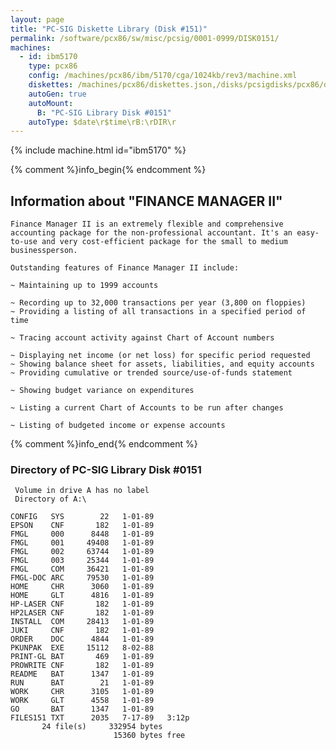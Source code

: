 ```yaml
---
layout: page
title: "PC-SIG Diskette Library (Disk #151)"
permalink: /software/pcx86/sw/misc/pcsig/0001-0999/DISK0151/
machines:
  - id: ibm5170
    type: pcx86
    config: /machines/pcx86/ibm/5170/cga/1024kb/rev3/machine.xml
    diskettes: /machines/pcx86/diskettes.json,/disks/pcsigdisks/pcx86/diskettes.json
    autoGen: true
    autoMount:
      B: "PC-SIG Library Disk #0151"
    autoType: $date\r$time\rB:\rDIR\r
---
```


{% include machine.html id="ibm5170" %}

{% comment %}info_begin{% endcomment %}

## Information about "FINANCE MANAGER II"

    Finance Manager II is an extremely flexible and comprehensive
    accounting package for the non-professional accountant. It's an easy-
    to-use and very cost-efficient package for the small to medium
    businessperson.
    
    Outstanding features of Finance Manager II include:
    
    ~ Maintaining up to 1999 accounts
    
    ~ Recording up to 32,000 transactions per year (3,800 on floppies)
    ~ Providing a listing of all transactions in a specified period of time
    
    ~ Tracing account activity against Chart of Account numbers
    
    ~ Displaying net income (or net loss) for specific period requested
    ~ Showing balance sheet for assets, liabilities, and equity accounts
    ~ Providing cumulative or trended source/use-of-funds statement
    
    ~ Showing budget variance on expenditures
    
    ~ Listing a current Chart of Accounts to be run after changes
    
    ~ Listing of budgeted income or expense accounts
{% comment %}info_end{% endcomment %}


### Directory of PC-SIG Library Disk #0151

     Volume in drive A has no label
     Directory of A:\

    CONFIG   SYS        22   1-01-89
    EPSON    CNF       182   1-01-89
    FMGL     000      8448   1-01-89
    FMGL     001     49408   1-01-89
    FMGL     002     63744   1-01-89
    FMGL     003     25344   1-01-89
    FMGL     COM     36421   1-01-89
    FMGL-DOC ARC     79530   1-01-89
    HOME     CHR      3060   1-01-89
    HOME     GLT      4816   1-01-89
    HP-LASER CNF       182   1-01-89
    HP2LASER CNF       182   1-01-89
    INSTALL  COM     28413   1-01-89
    JUKI     CNF       182   1-01-89
    ORDER    DOC      4844   1-01-89
    PKUNPAK  EXE     15112   8-02-88
    PRINT-GL BAT       469   1-01-89
    PROWRITE CNF       182   1-01-89
    README   BAT      1347   1-01-89
    RUN      BAT        21   1-01-89
    WORK     CHR      3105   1-01-89
    WORK     GLT      4558   1-01-89
    GO       BAT      1347   1-01-89
    FILES151 TXT      2035   7-17-89   3:12p
           24 file(s)     332954 bytes
                           15360 bytes free

